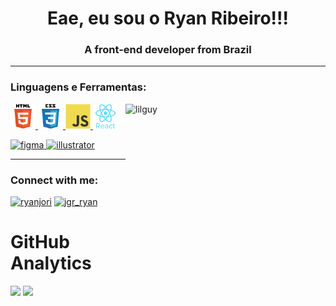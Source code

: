 <h1 align="center">Eae, eu sou o Ryan Ribeiro!!!</h1>
<h3 align="center">A front-end developer from Brazil</h3>

<hr>


<h3 align="left">Linguagens e Ferramentas:</h3>

<div align="left" style='display: inline_block'>
	<a href="https://www.w3.org/html/" target="_blank" rel="noreferrer"> <img src="https://raw.githubusercontent.com/devicons/devicon/master/icons/html5/html5-original-wordmark.svg" alt="html5" width="40" height="40"/> </a>
	<a href="https://www.w3schools.com/css/" target="_blank" rel="noreferrer"> <img src="https://raw.githubusercontent.com/devicons/devicon/master/icons/css3/css3-original-wordmark.svg" alt="css3" width="40" height="40"/> </a>
	<a href="https://developer.mozilla.org/en-US/docs/Web/JavaScript" target="_blank" rel="noreferrer"> <img src="https://raw.githubusercontent.com/devicons/devicon/master/icons/javascript/javascript-original.svg" alt="javascript" width="40" height="40"/> </a>
	<a href="https://reactjs.org/" target="_blank" rel="noreferrer"> <img src="https://raw.githubusercontent.com/devicons/devicon/master/icons/react/react-original-wordmark.svg" alt="react" width="40" height="40"/> </a> 
	<img align="right" alt="lilguy" src="https://cdn.discordapp.com/attachments/799411836906504233/1100797253251239966/download20230403115540.png" width="320" height="320">
</div>

<div>	
	<p align="left">
		<a href="https://www.figma.com/" target="_blank" rel="noreferrer"> <img src="https://www.vectorlogo.zone/logos/figma/figma-icon.svg" alt="figma" width="40" height="40"/> </a>
		<a href="https://www.adobe.com/in/products/illustrator.html" target="_blank" rel="noreferrer"> <img src="https://www.vectorlogo.zone/logos/adobe_illustrator/adobe_illustrator-icon.svg" alt="illustrator" width="40" height="40"/> </a> 

</p>
</div>

<hr>

<h3 align="left">Connect with me:</h3>
<p align="left">
	<a href="https://linkedin.com/in/ryanjori" target="blank"><img src="https://raw.githubusercontent.com/rahuldkjain/github-profile-readme-generator/master/src/images/icons/Social/linked-in-alt.svg" alt="ryanjori" height="30" width="40" /></a> <a href="https://instagram.com/jgr_ryan" target="blank"><img  src="https://raw.githubusercontent.com/rahuldkjain/github-profile-readme-generator/master/src/images/icons/Social/instagram.svg" alt="jgr_ryan" height="30" width="40" /></a>
</p>

<h1>GitHub Analytics</h1>

<div align="left" style='display: inline_block'>
	<img width="530em" src="https://github-readme-stats.vercel.app/api?username=ryanjori&show_icons=true&theme=dracula"/>
	<img width="530em" src="https://github-readme-stats.vercel.app/api/top-langs/?username=ryanjori&layout=compact&langs_count=6&theme=dracula"/>
</div>

